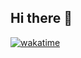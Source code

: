 ## Hi there 👋

[![wakatime](https://wakatime.com/badge/user/13d91bc9-c216-4f85-b394-34770cc4493e.svg)](https://wakatime.com/@13d91bc9-c216-4f85-b394-34770cc4493e)
